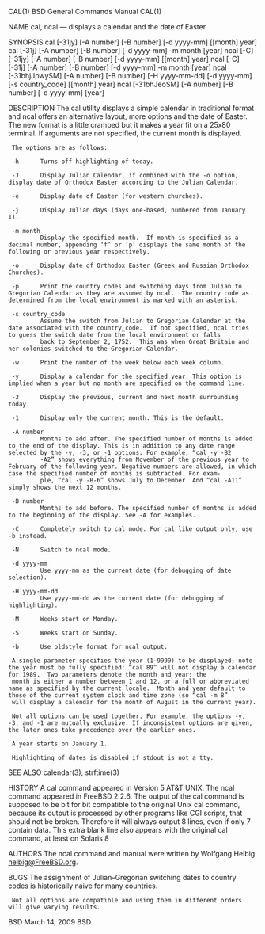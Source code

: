 CAL(1)                                                                                   BSD General Commands Manual                                                                                   CAL(1)

NAME
     cal, ncal — displays a calendar and the date of Easter

SYNOPSIS
     cal [-31jy] [-A number] [-B number] [-d yyyy-mm] [[month] year]
     cal [-31j] [-A number] [-B number] [-d yyyy-mm] -m month [year]
     ncal [-C] [-31jy] [-A number] [-B number] [-d yyyy-mm] [[month] year]
     ncal [-C] [-31j] [-A number] [-B number] [-d yyyy-mm] -m month [year]
     ncal [-31bhjJpwySM] [-A number] [-B number] [-H yyyy-mm-dd] [-d yyyy-mm] [-s country_code] [[month] year]
     ncal [-31bhJeoSM] [-A number] [-B number] [-d yyyy-mm] [year]

DESCRIPTION
     The cal utility displays a simple calendar in traditional format and ncal offers an alternative layout, more options and the date of Easter.  The new format is a little cramped but it makes a year fit
     on a 25x80 terminal.  If arguments are not specified, the current month is displayed.

     The options are as follows:

     -h      Turns off highlighting of today.

     -J      Display Julian Calendar, if combined with the -o option, display date of Orthodox Easter according to the Julian Calendar.

     -e      Display date of Easter (for western churches).

     -j      Display Julian days (days one-based, numbered from January 1).

     -m month
             Display the specified month.  If month is specified as a decimal number, appending ‘f’ or ‘p’ displays the same month of the following or previous year respectively.

     -o      Display date of Orthodox Easter (Greek and Russian Orthodox Churches).

     -p      Print the country codes and switching days from Julian to Gregorian Calendar as they are assumed by ncal.  The country code as determined from the local environment is marked with an asterisk.

     -s country_code
             Assume the switch from Julian to Gregorian Calendar at the date associated with the country_code.  If not specified, ncal tries to guess the switch date from the local environment or falls
             back to September 2, 1752.  This was when Great Britain and her colonies switched to the Gregorian Calendar.

     -w      Print the number of the week below each week column.

     -y      Display a calendar for the specified year. This option is implied when a year but no month are specified on the command line.

     -3      Display the previous, current and next month surrounding today.

     -1      Display only the current month. This is the default.

     -A number
             Months to add after. The specified number of months is added to the end of the display. This is in addition to any date range selected by the -y, -3, or -1 options. For example, “cal -y -B2
             -A2” shows everything from November of the previous year to February of the following year. Negative numbers are allowed, in which case the specified number of months is subtracted. For exam‐
             ple, “cal -y -B-6” shows July to December. And “cal -A11” simply shows the next 12 months.

     -B number
             Months to add before. The specified number of months is added to the beginning of the display. See -A for examples.

     -C      Completely switch to cal mode. For cal like output only, use -b instead.

     -N      Switch to ncal mode.

     -d yyyy-mm
             Use yyyy-mm as the current date (for debugging of date selection).

     -H yyyy-mm-dd
             Use yyyy-mm-dd as the current date (for debugging of highlighting).

     -M      Weeks start on Monday.

     -S      Weeks start on Sunday.

     -b      Use oldstyle format for ncal output.

     A single parameter specifies the year (1–9999) to be displayed; note the year must be fully specified: “cal 89” will not display a calendar for 1989.  Two parameters denote the month and year; the
     month is either a number between 1 and 12, or a full or abbreviated name as specified by the current locale.  Month and year default to those of the current system clock and time zone (so “cal -m 8”
     will display a calendar for the month of August in the current year).

     Not all options can be used together. For example, the options -y, -3, and -1 are mutually exclusive. If inconsistent options are given, the later ones take precedence over the earlier ones.

     A year starts on January 1.

     Highlighting of dates is disabled if stdout is not a tty.

SEE ALSO
     calendar(3), strftime(3)

HISTORY
     A cal command appeared in Version 5 AT&T UNIX.  The ncal command appeared in FreeBSD 2.2.6.  The output of the cal command is supposed to be bit for bit compatible to the original Unix cal command,
     because its output is processed by other programs like CGI scripts, that should not be broken. Therefore it will always output 8 lines, even if only 7 contain data. This extra blank line also appears
     with the original cal command, at least on Solaris 8

AUTHORS
     The ncal command and manual were written by Wolfgang Helbig <helbig@FreeBSD.org>.

BUGS
     The assignment of Julian–Gregorian switching dates to country codes is historically naive for many countries.

     Not all options are compatible and using them in different orders will give varying results.

BSD                                                                                             March 14, 2009                                                                                            BSD
